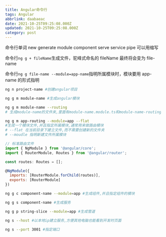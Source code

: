 ```yaml
---
title: Angular命令行
tags: Angular
abbrlink: daabaeac
date: 2021-10-25T09:25:08.000Z
updated: 2021-10-25T09:25:08.000Z
category: post
---
```


命令行单词 new generate module component serve service pipe 可以用缩写

命令行`ng g + fileName`生成文件，驼峰式命名的 fileName 最终将会变为 file-name

命令行`ng g file-name --module=app-name`指明所属模块时，模块要用 app-name 的形式指明

```bash
ng n project-name #创建angular项目
```

<!--more-->

```bash
ng g m module-name #生成angular模块

ng g m module-name --routing
# 生成module-name的文件夹,里面有module-name.module.ts和module-name-routing.module.ts文件
```

```bash
ng g m app-routing --module=app --flat
#生成一个模块文件,并且指定所属模块,通常用来做路由模块
# --flat 在当前目录下建立文件,而不需要创建新的文件夹
# --moudle 指明新建文件所属模块
```

```javascript
// 标准路由文件
import { NgModule } from '@angular/core';
import { RouterModule, Routes } from '@angular/router';

const routes: Routes = [];

@NgModule({
  imports: [RouterModule.forChild(routes)],
  exports: [RouterModule]
})
```

```bash
ng g c component-name --module=app #生成组件,并且指定组件的模块

ng g s component-name #生成服务

ng g p string-slice --module=app #生成管道
```

```bash
ng s --host #以本地ip建立服务,方便其他电脑也能看到开发时页面

ng s --port 3001 #指定端口
```
